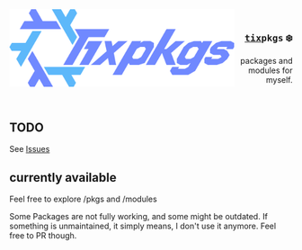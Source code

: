 <img align="left" src="/.github/assets/tixpkgs_colored.png" width="400px"/>

<br>

<div align="right">
    <h3><samp><a href="https://github.com/74k1/tix">tix</a>pkgs</samp> ❄️</h3>
    packages and modules for myself.
</div>

<br>
<br>

## TODO

See [Issues](https://github.com/74k1/issues)

## currently available

Feel free to explore /pkgs and /modules

Some Packages are not fully working, and some might be outdated.
If something is unmaintained, it simply means, I don't use it anymore.
Feel free to PR though.

